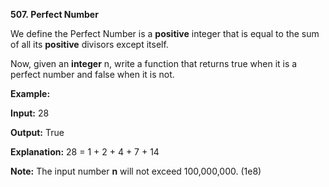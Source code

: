 **507. Perfect Number**

We define the Perfect Number is a **positive** integer that is equal to the sum of all its **positive** divisors except itself.

Now, given an **integer** n, write a function that returns true when it is a perfect number and false when it is not.

**Example:**

**Input:** 28

**Output:** True

**Explanation:** 28 = 1 + 2 + 4 + 7 + 14

**Note:** The input number **n** will not exceed 100,000,000. (1e8)
